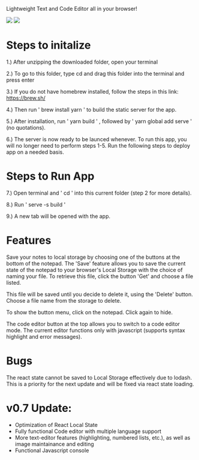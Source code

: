 Lightweight Text and Code Editor all in your browser!

<img src='https://i.imgur.com/OsVAuN7.png'>

<img src='https://i.imgur.com/DdJzXNA.png'>

Steps to initalize
====

1.) After unzipping the downloaded folder, open your terminal

2.) To go to this folder, type cd and drag this folder into the terminal and press enter

3.) If you do not have homebrew installed, follow the steps in this link:
    https://brew.sh/

4.) Then run ' brew install yarn ' to build the static server for the app.

5.) After installation, run  ' yarn build ' , followed by ' yarn global add serve ' (no quotations).

6.) The server is now ready to be launced whenever. To run this app, you will no longer need to perform steps 1-5. Run the following steps      to deploy app on a needed basis.


Steps to Run App
====
7.) Open terminal and ' cd ' into this current folder (step 2 for more details).

8.) Run ' serve -s build '

9.) A new tab will be opened with the app.


Features
====
Save your notes to local storage by choosing one of the buttons at the bottom of the notepad. The 'Save' feature allows you to save the current state of the notepad to your browser's Local Storage with the choice of naming your file. To retrieve this file, click the button 'Get' and choose a file listed.

This file will be saved until you decide to delete it, using the 'Delete' button. Choose a file name from the storage to delete.

To show the button menu, click on the notepad. Click again to hide.

The code editor button at the top allows you to switch to a code editor mode. The current editor functions only with javascript (supports syntax highlight and error messages).


Bugs
==
The react state cannot be saved to Local Storage effectively due to lodash. This is a priority for the next update and will be fixed via react state loading.


v0.7 Update:
====
- Optimization of React Local State
- Fully functional Code editor with multiple language support
- More text-editor features (highlighting, numbered lists, etc.), as well as image  maintainance and editing
- Functional Javascript console
